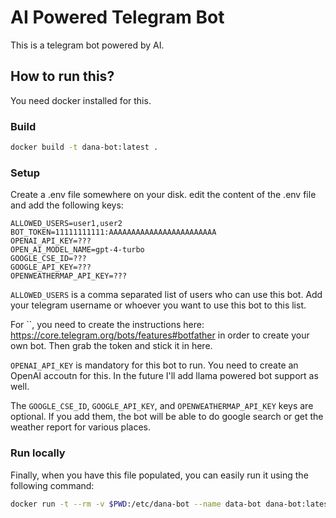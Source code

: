 # AI Powered Telegram Bot

This is a telegram bot powered by AI.

## How to run this?

You need docker installed for this.

### Build

```sh
docker build -t dana-bot:latest .
```

### Setup

Create a .env file somewhere on your disk.
edit the content of the .env file and add the following keys:

```
ALLOWED_USERS=user1,user2
BOT_TOKEN=11111111111:AAAAAAAAAAAAAAAAAAAAAAAA
OPENAI_API_KEY=???
OPEN_AI_MODEL_NAME=gpt-4-turbo
GOOGLE_CSE_ID=???
GOOGLE_API_KEY=???
OPENWEATHERMAP_API_KEY=???
```

`ALLOWED_USERS` is a comma separated list of users who can use this bot.
Add your telegram username or whoever you want to use this bot to this list.

For ``, you need to create the instructions here:
https://core.telegram.org/bots/features#botfather in order to create your own bot.
Then grab the token and stick it in here.

`OPENAI_API_KEY` is mandatory for this bot to run. You need to create an OpenAI accoutn for this.
In the future I'll add llama powered bot support as well.

The `GOOGLE_CSE_ID`, `GOOGLE_API_KEY`, and `OPENWEATHERMAP_API_KEY` keys are
optional. If you add them, the bot will be able to do google search or get
the weather report for various places.

### Run locally

Finally, when you have this file populated, you can easily run it using the following command:

```sh
docker run -t --rm -v $PWD:/etc/dana-bot --name data-bot dana-bot:latest
```
